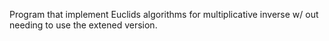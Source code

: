 Program that implement Euclids algorithms for multiplicative inverse w/ out needing to use the extened version.
